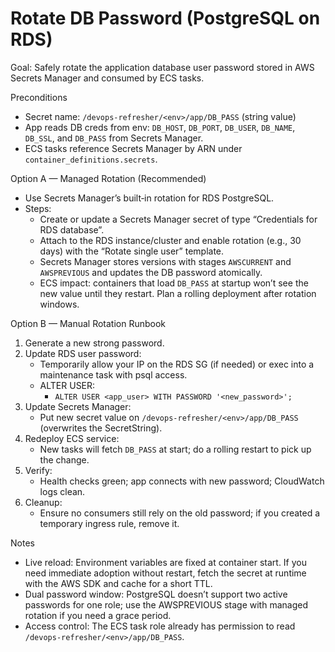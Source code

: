 # Rotate DB Password (PostgreSQL on RDS)

Goal: Safely rotate the application database user password stored in AWS Secrets Manager and consumed by ECS tasks.

Preconditions
- Secret name: `/devops-refresher/<env>/app/DB_PASS` (string value)
- App reads DB creds from env: `DB_HOST`, `DB_PORT`, `DB_USER`, `DB_NAME`, `DB_SSL`, and `DB_PASS` from Secrets Manager.
- ECS tasks reference Secrets Manager by ARN under `container_definitions.secrets`.

Option A — Managed Rotation (Recommended)
- Use Secrets Manager’s built‑in rotation for RDS PostgreSQL.
- Steps:
  - Create or update a Secrets Manager secret of type “Credentials for RDS database”.
  - Attach to the RDS instance/cluster and enable rotation (e.g., 30 days) with the “Rotate single user” template.
  - Secrets Manager stores versions with stages `AWSCURRENT` and `AWSPREVIOUS` and updates the DB password atomically.
  - ECS impact: containers that load `DB_PASS` at startup won’t see the new value until they restart. Plan a rolling deployment after rotation windows.

Option B — Manual Rotation Runbook
1) Generate a new strong password.
2) Update RDS user password:
   - Temporarily allow your IP on the RDS SG (if needed) or exec into a maintenance task with psql access.
   - ALTER USER:
     - `ALTER USER <app_user> WITH PASSWORD '<new_password>';`
3) Update Secrets Manager:
   - Put new secret value on `/devops-refresher/<env>/app/DB_PASS` (overwrites the SecretString).
4) Redeploy ECS service:
   - New tasks will fetch `DB_PASS` at start; do a rolling restart to pick up the change.
5) Verify:
   - Health checks green; app connects with new password; CloudWatch logs clean.
6) Cleanup:
   - Ensure no consumers still rely on the old password; if you created a temporary ingress rule, remove it.

Notes
- Live reload: Environment variables are fixed at container start. If you need immediate adoption without restart, fetch the secret at runtime with the AWS SDK and cache for a short TTL.
- Dual password window: PostgreSQL doesn’t support two active passwords for one role; use the AWSPREVIOUS stage with managed rotation if you need a grace period.
- Access control: The ECS task role already has permission to read `/devops-refresher/<env>/app/DB_PASS`.

